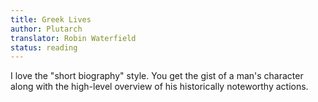 ```yaml
---
title: Greek Lives
author: Plutarch
translator: Robin Waterfield
status: reading
---
```


I love the "short biography" style. You get the gist of a man's character along with the high-level overview of his historically noteworthy actions.
